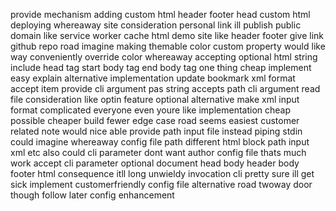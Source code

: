 provide mechanism adding custom html header footer head custom html deploying whereaway site consideration personal link ill publish public domain like service worker cache html demo site like header footer give link github repo road imagine making themable color custom property would like way conveniently override color whereaway accepting optional html string include head tag start body tag end body tag one thing cheap implement easy explain alternative implementation update bookmark xml format accept item provide cli argument pas string accepts path cli argument read file consideration like optin feature optional alternative make xml input format complicated everyone even youre like implementation cheap possible cheaper build fewer edge case road seems easiest customer related note would nice able provide path input file instead piping stdin could imagine whereaway config file path different html block path input xml etc also could cli parameter dont want author config file thats much work accept cli parameter optional document head body header body footer html consequence itll long unwieldy invocation cli pretty sure ill get sick implement customerfriendly config file alternative road twoway door though follow later config enhancement